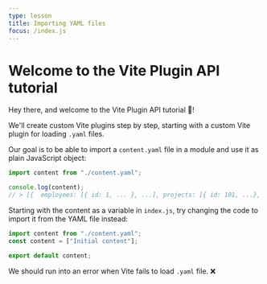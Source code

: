 ```yaml
---
type: lesson
title: Importing YAML files
focus: /index.js
---
```


# Welcome to the Vite Plugin API tutorial

Hey there, and welcome to the Vite Plugin API tutorial&nbsp;👋!

We'll create custom Vite plugins step by step, starting with a custom Vite plugin for loading `.yaml` files.

Our goal is to be able to import a `content.yaml` file in a module and use it as plain JavaScript object:

```js [index.js]
import content from "./content.yaml";

console.log(content);
// > [{  employees: [{ id: 1, ... }, ...], projects: [{ id: 101, ...}, ...] }]
```

Starting with the content as a variable in `index.js`, try changing the code to import it from the YAML file instead:

```js [index.js] add={1} del={2}
import content from "./content.yaml";
const content = ["Initial content"];

export default content;
```

We should run into an error when Vite fails to load `.yaml` file.&nbsp;❌

